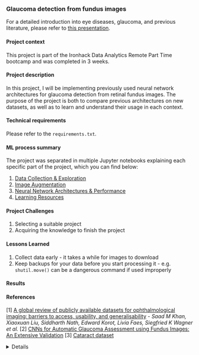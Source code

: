 ### Glaucoma detection from fundus images
For a detailed introduction into eye diseases, glaucoma, and previous literature, please refer to [this presentation](link-to-presentation-on-GitHub).

#### Project context
This project is part of the Ironhack Data Analytics Remote Part Time bootcamp and was completed in 3 weeks.

#### Project description
In this project, I will be implementing previously used neural network architectures for glaucoma detection from retinal fundus images. The purpose of the project is both to compare previous architectures on new datasets, as well as to learn and understand their usage in each context.

#### Technical requirements
Please refer to the `requirements.txt`.

#### ML process summary
The project was separated in multiple Jupyter notebooks explaining each specific part of the project, which you can find below:

1. [Data Collection & Exploration]()
2. [Image Augmentation]()
3. [Neural Network Architectures & Performance]()
4. [Learning Resources]()

#### Project Challenges 
1. Selecting a suitable project
2. Acquiring the knowledge to finish the project

#### Lessons Learned
1. Collect data early - it takes a while for images to download
2. Keep backups for your data before you start processing it - e.g. `shutil.move()` can be a dangerous command if used improperly

#### Results

#### References
[1] [A global review of publicly available datasets for ophthalmological imaging: barriers to access, usability, and generalisability](https://www.thelancet.com/journals/landig/article/PIIS2589-7500(20)30240-5/fulltext) - *Saad M Khan, Xiaoxuan Liu, Siddharth Nath, Edward Korot, Livia Faes, Siegfried K Wagner et al.*
[2] [CNNs for Automatic Glaucoma Assessment using Fundus Images: An Extensive Validation](https://figshare.com/s/c2d31f850af14c5b5232)
[3] [Cataract dataset](https://www.kaggle.com/datasets/jr2ngb/cataractdataset)

<details>
# Acknowledgements

Thank you Xisca & Arek for the support, inspiration, and encouragement throughout the bootcamp and especially during the final project :star:
</details>